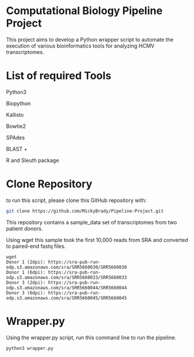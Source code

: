 # Computational Biology Pipeline Project

This project aims to develop a Python wrapper script to automate the execution of various bioinformatics tools for analyzing HCMV transcriptomes.

# List of required Tools 
Python3 

Biopython

Kallisto

Bowtie2

SPAdes

BLAST + 

R and Sleuth package

# Clone Repository 

to run this script, please clone this GitHub repository with: 

```bash
git clone https://github.com/MickyBrady/Pipeline-Project.git
```

This repository contains a sample_data set of transcriptomes from two patient donors. 

Using wget this sample took the first 10,000 reads from  SRA and converted to paired-end fastq files.

```
wget
Donor 1 (2dpi): https://sra-pub-run-odp.s3.amazonaws.com/sra/SRR5660030/SRR5660030
Donor 1 (6dpi): https://sra-pub-run-odp.s3.amazonaws.com/sra/SRR5660033/SRR5660033
Donor 3 (2dpi): https://sra-pub-run-odp.s3.amazonaws.com/sra/SRR5660044/SRR5660044
Donor 3 (6dpi): https://sra-pub-run-odp.s3.amazonaws.com/sra/SRR5660045/SRR5660045
```
# Wrapper.py 

Using the wrapper.py script, run this command line to run the pipeline. 

```bashh
python3 wrapper.py
```






